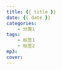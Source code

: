 ```yaml
---
title: {{ title }}
date: {{ date }}
categories: 
    - 分类1
tags: 
    - 标签1
    - 标签2
mp3: 
cover: 
---
```

